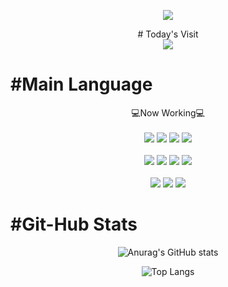 <p align='center'>
    <img src="https://capsule-render.vercel.app/api?type=waving&color=auto&height=300&section=header&text=Welcome%20David%20Github&fontSize=70&animation=fadeIn&fontAlignY=38&desc=We%20Can%20Do%20It!&descAlignY=51&descAlign=62"/>
</p>

<p>
    <div align="center">
    # Today's Visit
    <br/>
    <a href="https://hits.seeyoufarm.com"><img src="https://hits.seeyoufarm.com/api/count/incr/badge.svg?url=https%3A%2F%2Fgithub.com%2FDivjason%2Fhit-counter&count_bg=%2379C83D&title_bg=%23555555&icon=&icon_color=%23E7E7E7&title=hits&edge_flat=false"/></a>
    </div>
</p>
<p>
   <h1>#Main Language</h1>
   <div align="center" fontSize: "x-large">
       <div align=center>💻Now Working💻</div>
       <br/>
       <img src="https://img.shields.io/badge/Figma-F24E1E?style=flat-square&logo=figma&logoColor=white"/>
       <img src="https://img.shields.io/badge/HTML5-E34F26?style=flat-square&logo=HTML5&logoColor=white"/>
       <img src="https://img.shields.io/badge/CSS3-1572B66?style=flat-square&logo=CSS3&logoColor=white"/>
       <img src="https://img.shields.io/badge/SCSS-CC6699?style=flat-square&logo=sass&logoColor=white"/>
       <br/>
       <br/>
       <img src="https://img.shields.io/badge/JavaScript-F7DF1E?style=flat-square&logo=JavaScript&logoColor=white"/>
       <img src="https://img.shields.io/badge/Typescript-3178C6?style=flat-square&logo=Typescript&logoColor=white"/>
       <img src="https://img.shields.io/badge/React-61DAFB?style=flat-square&logo=React&logoColor=white"/>
       <img src="https://img.shields.io/badge/Redux-764ABC?style=flat-square&logo=redux&logoColor=white"/>
       <br/>
       <br/>
       <img src="https://img.shields.io/badge/Node.js-339933?style=flat-square&logo=nodedotjs&logoColor=white"/>
       <img src="https://img.shields.io/badge/Python-3776AB?style=flat-square&logo=python&logoColor=white"/>
       <img src="https://img.shields.io/badge/Springboot-6DB33F?style=flat-square&logo=springboot&logoColor=white"/>
   </div>
</p>
<p>
    <h1>#Git-Hub Stats</h1>
</p>

<div align="center">

![Anurag's GitHub stats](https://github-readme-stats.vercel.app/api?username=Divjason&show_icons=true&theme=radical)
    
</div>

<div align="center">

![Top Langs](https://github-readme-stats.vercel.app/api/top-langs/?username=Divjason&layout=compact)

</div>
